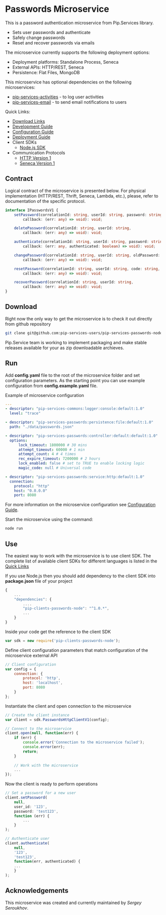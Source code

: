 # Passwords Microservice

This is a password authentication microservice from Pip.Services library. 
* Sets user passwords and authenticate
* Safely change passwords
* Reset and recover passwords via emails

The microservice currently supports the following deployment options:
* Deployment platforms: Standalone Process, Seneca
* External APIs: HTTP/REST, Seneca
* Persistence: Flat Files, MongoDB

This microservice has optional dependencies on the following microservices:
- [pip-services-activities](https://github.com/pip-services-users/pip-services-activities-node) - to log user activities
- [pip-services-email](https://github.com/pip-services-users/pip-services-email-node) - to send email notifications to users

<a name="links"></a> Quick Links:

* [Download Links](doc/Downloads.md)
* [Development Guide](doc/Development.md)
* [Configuration Guide](doc/Configuration.md)
* [Deployment Guide](doc/Deployment.md)
* Client SDKs
  - [Node.js SDK](https://github.com/pip-services-users/pip-clients-passwords-node)
* Communication Protocols
  - [HTTP Version 1](doc/HttpProtocolV1.md)
  - [Seneca Version 1](doc/SenecaProtocolV1.md)

##  Contract

Logical contract of the microservice is presented below. For physical implementation (HTTP/REST, Thrift, Seneca, Lambda, etc.),
please, refer to documentation of the specific protocol.

```typescript
interface IPasswordsV1 {
    setPassword(correlationId: string, userId: string, password: string,
        callback: (err: any) => void): void;

    deletePassword(correlationId: string, userId: string,
        callback: (err: any) => void): void;

    authenticate(correlationId: string, userId: string, password: string,
        callback: (err: any, authenticated: boolean) => void): void;

    changePassword(correlationId: string, userId: string, oldPassword: string, newPassword: string,
        callback: (err: any) => void): void;

    resetPassword(correlationId: string, userId: string, code: string, password: string,
        callback: (err: any) => void): void;

    recoverPassword(correlationId: string, userId: string,
        callback: (err: any) => void): void;
}
```

## Download

Right now the only way to get the microservice is to check it out directly from github repository
```bash
git clone git@github.com:pip-services-users/pip-services-passwords-node.git
```

Pip.Service team is working to implement packaging and make stable releases available for your 
as zip downloadable archieves.

## Run

Add **config.yaml** file to the root of the microservice folder and set configuration parameters.
As the starting point you can use example configuration from **config.example.yaml** file. 

Example of microservice configuration
```yaml
---
- descriptor: "pip-services-commons:logger:console:default:1.0"
  level: "trace"

- descriptor: "pip-services-passwords:persistence:file:default:1.0"
  path: "./data/passwords.json"

- descriptor: "pip-services-passwords:controller:default:default:1.0"
  options:
      lock_timeout: 1800000 # 30 mins
      attempt_timeout: 60000 # 1 min
      attempt_count: 4 # 4 times
      rec_expire_timeout: 7200000 # 2 hours
      lock_enabled: false # set to TRUE to enable locking logic
      magic_code: null # Universal code

- descriptor: "pip-services-passwords:service:http:default:1.0"
  connection:
    protocol: "http"
    host: "0.0.0.0"
    port: 8080
```
 
For more information on the microservice configuration see [Configuration Guide](Configuration.md).

Start the microservice using the command:
```bash
node run
```

## Use

The easiest way to work with the microservice is to use client SDK. 
The complete list of available client SDKs for different languages is listed in the [Quick Links](#links)

If you use Node.js then you should add dependency to the client SDK into **package.json** file of your project
```javascript
{
    ...
    "dependencies": {
        ....
        "pip-clients-passwords-node": "^1.0.*",
        ...
    }
}
```

Inside your code get the reference to the client SDK
```javascript
var sdk = new require('pip-clients-passwords-node');
```

Define client configuration parameters that match configuration of the microservice external API
```javascript
// Client configuration
var config = {
    connection: {
        protocol: 'http',
        host: 'localhost', 
        port: 8080
    }
};
```

Instantiate the client and open connection to the microservice
```javascript
// Create the client instance
var client = sdk.PasswordsHttpClientV1(config);

// Connect to the microservice
client.open(null, function(err) {
    if (err) {
        console.error('Connection to the microservice failed');
        console.error(err);
        return;
    }
    
    // Work with the microservice
    ...
});
```

Now the client is ready to perform operations
```javascript
// Set a password for a new user
client.setPassword(
    null,
    user_id: '123',
    password: 'test123',
    function (err) {
        ...
    }
);
```

```javascript
// Authenticate user
client.authenticate(
    null,
    '123',
    'test123',
    function(err, authenticated) {
    ...    
    }
);
```    

## Acknowledgements

This microservice was created and currently maintained by *Sergey Seroukhov*.
